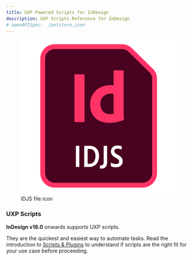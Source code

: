 ```yaml
---
title: UXP Powered Scripts for InDesign
description: UXP Scripts Reference for InDesign
# openAPISpec:  /petstore.json
--- 
```


<TextBlock slots="image,heading,text1,text2" variantsTypePrimary='accent' variantStyleFill = "fill" homeZigZag position="left"  />

<figure>
  <img src="./idjs.png" alt="The file extension of UXP Scripts - IDJS" />
  <figcaption>IDJS file icon</figcaption>
</figure>

### UXP Scripts 

**InDesign v18.0** onwards supports UXP scripts. 

They are the quickest and easiest way to automate tasks. Read the introduction to [Scripts & Plugins](../introduction/next-steps/script-and-plugin/) to understand if scripts are the right fit for your use case before proceeding. 
